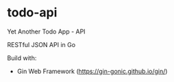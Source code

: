 # todo-api
Yet Another Todo App - API

RESTful JSON API in Go

Build with:

* Gin Web Framework (https://gin-gonic.github.io/gin/)
